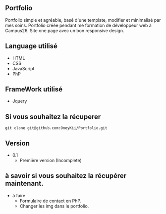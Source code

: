 ## Portfolio

Portfolio simple et agréable, basé d'une template, modifier et minimalisé par mes soins.
Portfolio créée pendant me formation de développeur web à Campus26.
Site one page avec un bon responsive design.

## Language utilisé 

   * HTML
   * CSS
   * JavaScript
   * PhP

## FrameWork utilisé 

   * Jquery

## Si vous souhaitez la récuperer

```
git clone git@github.com:OneyKii/Portfolio.git
```

## Version 

* 0.1
    * Première version (Incomplete)

## à savoir si vous souhaitez la récupérer maintenant.

* à faire 
   * Formulaire de contact en PhP.
   * Changer les img dans le portfolio.
